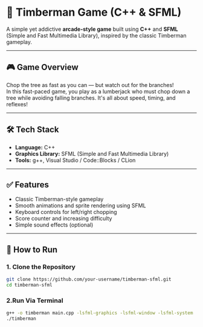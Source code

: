 # 🌲 Timberman Game (C++ & SFML)

A simple yet addictive **arcade-style game** built using **C++** and **SFML** (Simple and Fast Multimedia Library), inspired by the classic Timberman gameplay.

---

## 🎮 Game Overview

Chop the tree as fast as you can — but watch out for the branches!  
In this fast-paced game, you play as a lumberjack who must chop down a tree while avoiding falling branches. It's all about speed, timing, and reflexes!

---

## 🛠️ Tech Stack

- **Language:** C++  
- **Graphics Library:** SFML (Simple and Fast Multimedia Library)  
- **Tools:** g++, Visual Studio / Code::Blocks / CLion  

---

## ✅ Features

- Classic Timberman-style gameplay  
- Smooth animations and sprite rendering using SFML  
- Keyboard controls for left/right chopping  
- Score counter and increasing difficulty  
- Simple sound effects (optional)

---

## 🚀 How to Run

### 1. Clone the Repository

```bash
git clone https://github.com/your-username/timberman-sfml.git
cd timberman-sfml
```

### 2.Run Via Terminal 
```bash
g++ -o timberman main.cpp -lsfml-graphics -lsfml-window -lsfml-system
./timberman
```
